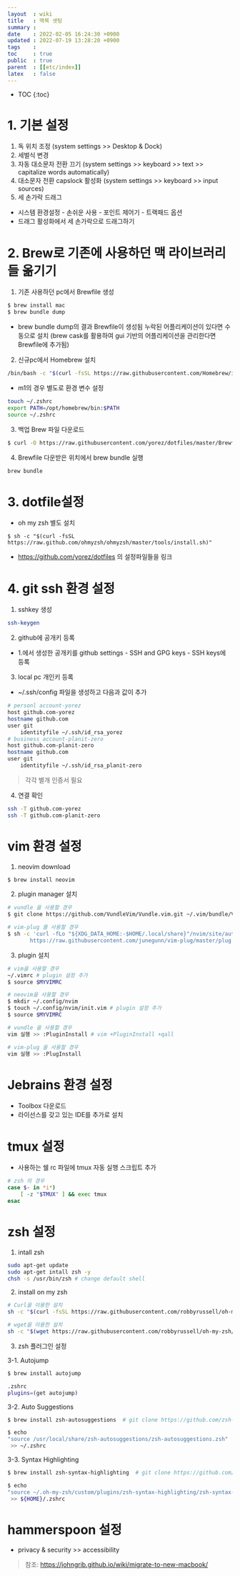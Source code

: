 ```yaml
---
layout  : wiki
title   : 맥북 셋팅
summary : 
date    : 2022-02-05 16:24:30 +0900
updated : 2022-07-19 13:28:20 +0900
tags    : 
toc     : true
public  : true
parent  : [[etc/index]]
latex   : false
---
```

* TOC
{:toc}

# 1. 기본 설정

1. 독 위치 조정
(system settings >> Desktop & Dock)
2. 세벌식 변경
3. 자동 대소문자 전환 끄기
(system settings >> keyboard >> text >> capitalize words automatically)
4. 대소문자 전환 capslock 활성화
(system settings >> keyboard >> input sources)
5. 세 손가락 드래그
- 시스템 환경설정 - 손쉬운 사용 - 포인트 제어기 - 트랙패드 옵션
- 드래그 활성화에서 세 손가락으로 드래그하기

# 2. Brew로 기존에 사용하던 맥 라이브러리들 옮기기 

1. 기존 사용하던 pc에서 Brewfile 생성

```sh
$ brew install mac
$ brew bundle dump
```

- brew bundle dump의 결과 Brewfile이 생성됨 누락된 어플리케이션이 있다면 수동으로 설치
(brew cask를 활용하여 gui 기반의 어플리케이션을 관리한다면 Brewfile에 추가됨)

2. 신규pc에서 Homebrew 설치

```sh
/bin/bash -c "$(curl -fsSL https://raw.githubusercontent.com/Homebrew/install/master/install.sh)"
```

- m1의 경우 별도로 환경 변수 설정
```sh
touch ~/.zshrc
export PATH=/opt/homebrew/bin:$PATH
source ~/.zshrc
```

3. 백업 Brew 파일 다운로드

```sh
$ curl -O https://raw.githubusercontent.com/yorez/dotfiles/master/Brewfile
```

4. Brewfile 다운받은 위치에서 brew bundle 실행
 
```sh
brew bundle
```

# 3. dotfile설정
- oh my zsh 별도 설치
```
$ sh -c "$(curl -fsSL https://raw.github.com/ohmyzsh/ohmyzsh/master/tools/install.sh)"
```
- https://github.com/yorez/dotfiles 의 설정파일들을 링크


# 4. git ssh 환경 설정

1. sshkey 생성

```sh
ssh-keygen
```

2. github에 공개키 등록

- 1.에서 생성한 공개키를 github settings - SSH and GPG keys - SSH keys에 등록

3. local pc 개인키 등록 

- ~/.ssh/config 파일을 생성하고 다음과 값이 추가
 
```sh
# personl account-yorez 
host github.com-yorez
hostname github.com
user git
    identityfile ~/.ssh/id_rsa_yorez
# business account-planit-zero
host github.com-planit-zero
hostname github.com
user git
    identityfile ~/.ssh/id_rsa_planit-zero
```

> 각각 별개 인증서 필요

4. 연결 확인
```sh
ssh -T github.com-yorez
ssh -T github.com-planit-zero
```

# vim 환경 설정

1. neovim download
```sh
$ brew install neovim
```

2. plugin manager 설치 
 
```sh 
# vundle 을 사용할 경우
$ git clone https://github.com/VundleVim/Vundle.vim.git ~/.vim/bundle/Vundle.vim

# vim-plug 를 사용할 경우
$ sh -c 'curl -fLo "${XDG_DATA_HOME:-$HOME/.local/share}"/nvim/site/autoload/plug.vim --create-dirs \
       https://raw.githubusercontent.com/junegunn/vim-plug/master/plug.vim'
```

3. plugin 설치
 
```sh
# vim을 사용할 경우
~/.vimrc # plugin 설정 추가
$ source $MYVIMRC

# neovim을 사용할 경우
$ mkdir ~/.config/nvim
$ touch ~/.config/nvim/init.vim # plugin 설정 추가
$ source $MYVIMRC

# vundle 을 사용할 경우 
vim 실행 >> :PluginInstall # vim +PluginInstall +qall  

# vim-plug 을 사용할 경우
vim 실행 >> :PlugInstall
```

# Jebrains 환경 설정
- Toolbox 다운로드
- 라이선스를 갖고 있는 IDE를 추가로 설치

# tmux 설정
- 사용하는 쉘 rc 파일에 tmux 자동 실행 스크립트 추가

```sh
# zsh 의 경우
case $- in *i*)
    [ -z "$TMUX" ] && exec tmux
esac
```

# zsh 설정
1. intall zsh
```sh
sudo apt-get update
sudo apt-get intall zsh -y
chsh -s /usr/bin/zsh # change default shell
```
2. install on my zsh
```sh
# Curl을 이용한 설치
sh -c "$(curl -fsSL https://raw.githubusercontent.com/robbyrussell/oh-my-zsh/master/tools/install.sh)"

# wget을 이용한 설치
sh -c "$(wget https://raw.githubusercontent.com/robbyrussell/oh-my-zsh/master/tools/install.sh -O -)"
```
3. zsh 플러그인 설정 

3-1. Autojump
```sh
$ brew install autojump

.zshrc
plugins=(get autojump)
```

3-2. Auto Suggestions

```sh
$ brew install zsh-autosuggestions  # git clone https://github.com/zsh-users/zsh-autosuggestions ${ZSH_CUSTOM:-~/.oh-my-zsh/custom}/plugins/zsh-autosuggestions

$ echo 
"source /usr/local/share/zsh-autosuggestions/zsh-autosuggestions.zsh"
 >> ~/.zshrc
```

3-3. Syntax Highlighting

```sh
$ brew install zsh-syntax-highlighting  # git clone https://github.com/zsh-users/zsh-syntax-highlighting.git ${ZSH_CUSTOM:-~/.oh-my-zsh/custom}/plugins/zsh-syntax-highlighting

$ echo 
"source ~/.oh-my-zsh/custom/plugins/zsh-syntax-highlighting/zsh-syntax-highlighting.zsh"
 >> ${HOME}/.zshrc
```

# hammerspoon 설정
- privacy & security >> accessibility 
 
> 참조: https://johngrib.github.io/wiki/migrate-to-new-macbook/
